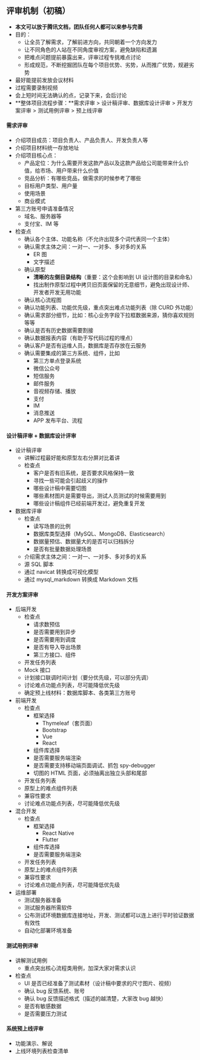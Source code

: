 
## 评审机制（初稿）

- **本文可以放于腾讯文档，团队任何人都可以来参与完善**
- 目的：
    - 让全员了解需求，了解前进方向，共同朝着一个方向发力
    - 让不同角色的人站在不同角度审视方案，避免缺陷和遗漏
    - 把难点问题提前暴露出来，评审过程专挑难点讨论
    - 形成规范，不断挖掘团队在每个项目优势、劣势，从而推广优势，规避劣势
- 最好能提前发放会议材料
- 过程需要录制视频
- 会上短时间无法确认的点，记录下来，会后讨论
- **整体项目流程步骤：**需求评审 > 设计稿评审、数据库设计评审 > 开发方案评审 > 测试用例评审 > 预上线评审 

#### 需求评审

- 介绍项目成员：项目负责人、产品负责人、开发负责人等
- 介绍项目材料统一存放地址
- 介绍项目核心点：
    - 产品定位：为什么需要开发这款产品以及这款产品给公司能带来什么价值，给市场、用户带来什么价值
    - 竞品分析：有哪些竞品，做需求的时候参考了哪些
    - 目标用户类型、用户量
    - 使用场景
    - 商业模式
- 第三方账号申请准备情况
    - 域名、服务器等
    - 支付宝、IM 等
- 检查点
    - 确认各个主体、功能名称（不允许出现多个词代表同一个主体）
    - 确认需求主体之间：一对一、一对多、多对多的关系
        - ER 图
        - 文字描述
    - 确认原型
        - **清晰的左侧目录结构**（重要：这个会影响到 UI 设计图的目录和命名）
        - 找出制作原型过程中拷贝旧页面保留的无意细节，避免出现设计师、开发者开发无用功能
    - 确认核心流程图
    - 确认功能列表、功能优先级，重点突出难点功能列表（除 CURD 外功能）
    - 确认需求部分细节，比如：核心业务字段下拉框数据来源，猜你喜欢规则等等
    - 确认是否有历史数据需要割接
    - 确认数据报表内容（有助于写代码过程的埋点）
    - 确认客户是否有运维人员，数据库是否存放在云服务
    - 确认需要集成的第三方系统、组件，比如
        - 第三方单点登录系统
        - 微信公众号
        - 短信服务
        - 邮件服务
        - 音视频存储、播放
        - 支付
        - IM
        - 消息推送
        - APP 发布平台、流程

#### 设计稿评审 + 数据库设计评审

- 设计稿评审
    - 讲解过程最好能和原型左右分屏对比着讲
    - 检查点
        - 客户是否有旧系统，是否要求风格保持一致
        - 寻找一些可能会引起歧义的操作
        - 哪些设计稿中需要切图
        - 哪些素材图片是需要导出，测试人员测试的时候需要用到
        - 哪些设计稿组件已经前端开发过，避免重复开发
- 数据库评审
    - 检查点
        - 读写场景的比例
        - 数据库类型选择（MySQL、MongoDB、Elasticsearch）
        - 数据量预估、数据量大的是否可以归档拆分
        - 是否有批量数据处理场景
    - 介绍需求主体之间：一对一、一对多、多对多的关系
    - 源 SQL 脚本
    - 通过 navicat 转换成可视化模型
    - 通过 mysql_markdown 转换成 Markdown 文档

#### 开发方案评审

- 后端开发
    - 检查点
        - 请求数预估
        - 是否需要用到异步
        - 是否需要用到调度
        - 是否有导入导出场景
        - 第三方接口、组件
    - 开发任务列表
    - Mock 接口
    - 计划接口联调时间计划（要分优先级，可以部分先调）
    - 讨论难点功能点列表，尽可能降低优先级
    - 确定预上线材料：数据库脚本、各类第三方账号
- 前端开发
    - 检查点
        - 框架选择
            - Thymeleaf（套页面）
            - Bootstrap
            - Vue
            - React
        - 组件库选择
        - 是否需要服务端渲染
        - 是否需要支持移动端页面调试、抓包 spy-debugger
        - 切图的 HTML 页面，必须抽离出独立头部和尾部
    - 开发任务列表
    - 原型上的难点组件列表
    - 兼容性要求
    - 讨论难点功能点列表，尽可能降低优先级
- 混合开发
    - 检查点
        - 框架选择
            - React Native
            - Flutter
        - 组件库选择
        - 是否需要服务端渲染
    - 开发任务列表
    - 原型上的难点组件列表
    - 兼容性要求
    - 讨论难点功能点列表，尽可能降低优先级
- 运维部署
    - 测试服务器准备
    - 测试服务器所需软件
    - 公布测试环境数据库连接地址，开发、测试都可以连上进行平时验证数据有效性
    - 自动化部署环境准备


#### 测试用例评审

- 讲解测试用例
    - 重点突出核心流程类用例，加深大家对需求认识
- 检查点
    - UI 是否已经准备了测试素材（设计稿中要求的尺寸图片、视频）
    - 确认 bug 反馈系统、账号
    - 确认 bug 反馈描述格式（描述的越清楚，大家改 bug 越快）
    - 是否有敏感数据
    - 是否需要压力测试

#### 系统预上线评审

- 功能演示、解说
- 上线环境列表检查清单
